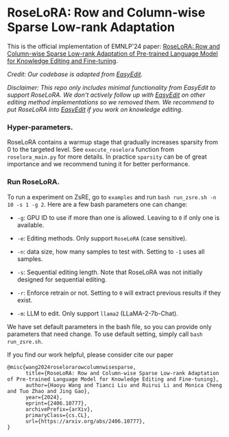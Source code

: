 # RoseLoRA: Row and Column-wise Sparse Low-rank Adaptation

This is the official implementation of EMNLP'24 paper: [RoseLoRA: Row and Column-wise Sparse Low-rank Adaptation of Pre-trained Language Model for Knowledge Editing and Fine-tuning](https://arxiv.org/abs/2406.10777).



*Credit: Our codebase is adapted from [EasyEdit](https://github.com/zjunlp/EasyEdit).*

*Disclaimer: This repo only includes minimal functionality from EasyEdit to support RoseLoRA. We don't actively follow up with  [EasyEdit](https://github.com/zjunlp/EasyEdit) on other editing method implementations so we removed them. We recommend to put RoseLoRA into [EasyEdit](https://github.com/zjunlp/EasyEdit) if you work on knowledge editing.*


### Hyper-parameters. 

RoseLoRA contains a warmup stage that gradually increases sparsity from 0 to the targeted level. See `execute_roselora` function from `roselora_main.py` for more details. In practice `sparsity` can be of great importance and we recommend tuning it for better performance. 


### Run RoseLoRA. 

To run a experiment on ZsRE, go to `examples` and run `bash run_zsre.sh -n 10 -s 1 -g 2`. Here are a few bash parameters one can change:


- `-g`: GPU ID to use if more than one is allowed. Leaving to `0` if only one is available. 

- `-e`: Editing methods. Only support `RoseLoRA` (case sensitive). 

- `-n`: data size, how many samples to test with. Setting to `-1` uses all samples. 

- `-s`: Sequential editing length. Note that RoseLoRA was not initially designed for sequential editing. 

- `-r`: Enforce retrain or not. Setting to `0` will extract previous results if they exist. 

- `-m`: LLM to edit. Only support `llama2` (LLaMA-2-7b-Chat). 


We have set default parameters in the bash file, so you can provide only parameters that need change. To use default setting, simply call `bash run_zsre.sh`. 



If you find our work helpful, please consider cite our paper 

```
@misc{wang2024roselorarowcolumnwisesparse,
      title={RoseLoRA: Row and Column-wise Sparse Low-rank Adaptation of Pre-trained Language Model for Knowledge Editing and Fine-tuning}, 
      author={Haoyu Wang and Tianci Liu and Ruirui Li and Monica Cheng and Tuo Zhao and Jing Gao},
      year={2024},
      eprint={2406.10777},
      archivePrefix={arXiv},
      primaryClass={cs.CL},
      url={https://arxiv.org/abs/2406.10777}, 
}
```
